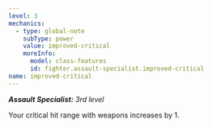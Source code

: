 ```yaml
---
level: 3
mechanics:
  - type: global-note
    subType: power
    value: improved-critical
    moreInfo:
      model: class-features
      id: fighter.assault-specialist.improved-critical
name: improved-critical
---
```

_**Assault Specialist:** 3rd level_
Your critical hit range with weapons increases by 1.